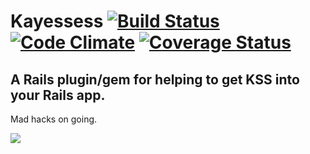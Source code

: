 # Kayessess [![Build Status](https://travis-ci.org/aerobicio/kayessess.png)](https://travis-ci.org/aerobicio/kayessess) [![Code Climate](https://codeclimate.com/github/aerobicio/kayessess.png)](https://codeclimate.com/github/aerobicio/kayessess) [![Coverage Status](https://coveralls.io/repos/aerobicio/kayessess/badge.png)](https://coveralls.io/r/aerobicio/kayessess)

## A Rails plugin/gem for helping to get KSS into your Rails app.

Mad hacks on going.

![](http://d1zjcuqflbd5k.cloudfront.net/files/acc_140045/vynV?response-content-disposition=inline;%20filename=anim0205-1_e0.gif;%20filename*=UTF-8%27%27anim0205-1_e0.gif&Expires=1380112166&Signature=N~~ZDYF~zYKswxSuJCelpuYDFLcim3~mcr66xOEygkbroSHFP0YN7Qoz2Qz-gQ~RWKSoP0I4EoYwEugXvx5sfLgLt7Xg3VLymatd8d~1M7NYKr7V5tL2MwAHLUg0XROSz1YzCZBJan2-wETZ~bWU~l2mzPNf3UzDFAiL25m-USU_&Key-Pair-Id=APKAJTEIOJM3LSMN33SA)

